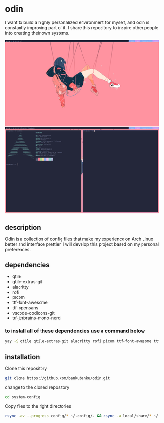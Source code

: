 # odin 
I want to build a highly personalized environment for myself, and odin is constantly improving part of it. I share this repository to inspire other people into creating their own systems. 

![Screenshot showing wallpaper and UI without any apps opened](screenshots/ss2.png)
![Screenshot showing to terminal emulators opened](screenshots/ss1.png)

## description 
Odin is a collection of config files that make my experience on Arch Linux better and interface prettier. I will develop this project based on my personal preferences.  

## dependencies
- qtile
- qtile-extras-git 
- alacritty 
- rofi
- picom
- ttf-font-awesome
- ttf-opensans
- vscode-codicons-git 
- ttf-jetbrains-mono-nerd

### to install all of these dependencies use a command below
```bash
yay -S qtile qtile-extras-git alacritty rofi picom ttf-font-awesome ttf-opensans vscode-codicons-git ttf-jetbrains-mono-nerd
```
## installation
Clone this repository
```bash
git clone https://github.com/bankubanku/odin.git 
```
change to the cloned repository
```bash
cd system-config
```
Copy files to the right directories
```bash
rsync -av --progress config/* ~/.config/. && rsync -a local/share/* ~/.local/share/. 
```
